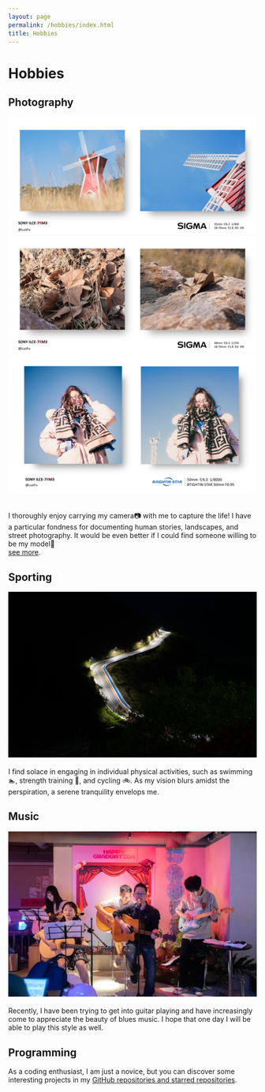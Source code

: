 ```yaml
---
layout: page
permalink: /hobbies/index.html
title: Hobbies
---
```


# Hobbies

## Photography

[//]: # (<div class="third">)
<div>
<img src="/images/pic1.JPG">
</div>
<div>
<img src="/images/pic2.JPG">
</div>
<div>
<img src="/images/pic3.JPG">
</div>

<br>I thoroughly enjoy carrying my camera📷 with me to capture the life! I have a particular fondness for documenting human stories, landscapes, and street photography. It would be even better if I could find someone willing to be my model🥰
<br> [see more].

[see more]:https://www.xiaohongshu.com/user/profile/616715560000000002019feb?xhsshare=CopyLink&appuid=616715560000000002019feb&apptime=1690211426





## Sporting

<div>
<img src="/images/silence.jpg">
</div>
<br>I find solace in engaging in individual physical activities, such as swimming 🏊‍, strength training 💪, and cycling 🚲. As my vision blurs amidst the perspiration, a serene tranquility envelops me.

## Music

<div>
<img src="/images/guitar.jpg">
</div>
<br>Recently, I have been trying to get into guitar playing and have increasingly come to appreciate the beauty of blues music. I hope that one day I will be able to play this style as well.

## Programming

As a coding enthusiast, I am just a novice, but you can discover some interesting projects in my [GitHub repositories and starred repositories](https://github.com/Yun-Tianming).



[//]: # (## Chat with me )

[//]: # (**Jan 2023:** I have set up the [online-coffee-time]&#40;https://calendly.com/lancecai/meet-with-lance&#41; &#40;Inspired by **[Shangzhe Wu]&#40;https://elliottwu.com/&#41;**&#41;. Welcome to chat with me!)

[//]: # ()
[//]: # (<!-- Calendly inline widget begin -->)

[//]: # ()
[//]: # (<div class="calendly-inline-widget" data-url="https://calendly.com/lancecai/meet-with-lance" style="min-width:320px;height:630px;"></div>)

[//]: # (<script type="text/javascript" src="https://assets.calendly.com/assets/external/widget.js" async></script>)

[//]: # (<!-- Calendly inline widget end -->)

